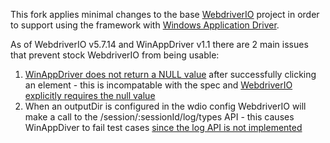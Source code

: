 This fork applies minimal changes to the base [WebdriverIO](https://webdriver.io/) project in order to support using the framework with [Windows Application Driver](https://github.com/microsoft/winappdriver).

As of WebdriverIO v5.7.14 and WinAppDriver v1.1 there are 2 main issues that prevent stock WebdriverIO from being usable:
 1. [WinAppDriver does not return a NULL value](https://github.com/Microsoft/WinAppDriver/issues/654) after successfully clicking an element - this is incompatable with the spec and [WebdriverIO explicitly requires the null value](https://github.com/webdriverio/webdriverio/pull/3809)
 1. When an outputDir is configured in the wdio config WebdriverIO will make a call to the /session/:sessionId/log/types API - this causes WinAppDiver to fail test cases [since the log API is not implemented](https://github.com/Microsoft/WinAppDriver#supported-apis)
